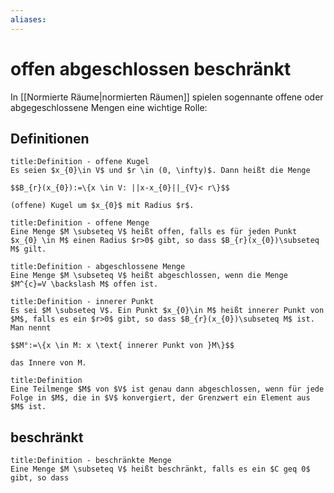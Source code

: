 ```yaml
---
aliases: 
---
```

# offen abgeschlossen beschränkt 

In [[Normierte Räume|normierten Räumen]] spielen sogennante offene oder abgegeschlossene Mengen eine wichtige Rolle:
## Definitionen
```ad-abstract
title:Definition - offene Kugel
Es seien $x_{0}\in V$ und $r \in (0, \infty)$. Dann heißt die Menge

$$B_{r}(x_{0}):=\{x \in V: ||x-x_{0}||_{V}< r\}$$

(offene) Kugel um $x_{0}$ mit Radius $r$.
```

```ad-abstract
title:Definition - offene Menge
Eine Menge $M \subseteq V$ heißt offen, falls es für jeden Punkt $x_{0} \in M$ einen Radius $r>0$ gibt, so dass $B_{r}(x_{0})\subseteq M$ gilt.
```

```ad-abstract
title:Definition - abgeschlossene Menge
Eine Menge $M \subseteq V$ heißt abgeschlossen, wenn die Menge $M^{c}=V \backslash M$ offen ist.
```

```ad-abstract
title:Definition - innerer Punkt
Es sei $M \subseteq V$. Ein Punkt $x_{0}\in M$ heißt innerer Punkt von $M$, falls es ein $r>0$ gibt, so dass $B_{r}(x_{0})\subseteq M$ ist. Man nennt

$$M°:=\{x \in M: x \text{ innerer Punkt von }M\}$$

das Innere von M.
```

```ad-abstract
title:Definition
Eine Teilmenge $M$ von $V$ ist genau dann abgeschlossen, wenn für jede Folge in $M$, die in $V$ konvergiert, der Grenzwert ein Element aus $M$ ist.
```

## beschränkt
```ad-abstract
title:Definition - beschränkte Menge
Eine Menge $M \subseteq V$ heißt beschränkt, falls es ein $C geq 0$ gibt, so dass 
```